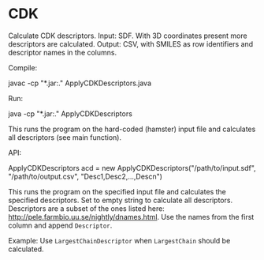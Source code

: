 # CDK

Calculate CDK descriptors.
Input: SDF. With 3D coordinates present more descriptors are calculated.
Output: CSV, with SMILES as row identifiers and descriptor names in the columns.

Compile:

  javac -cp "*.jar:." ApplyCDKDescriptors.java

Run:

  java -cp "*.jar:." ApplyCDKDescriptors

This runs the program on the hard-coded (hamster) input file and calculates all descriptors (see main function).

API:

  ApplyCDKDescriptors acd = new ApplyCDKDescriptors("/path/to/input.sdf", "/path/to/output.csv", "Desc1,Desc2,...,Descn")

This runs the program on the specified input file and calculates the specified descriptors. Set to empty string to calculate all descriptors.
Descriptors are a subset of the ones listed here: http://pele.farmbio.uu.se/nightly/dnames.html. Use the names from the first column and append `Descriptor`.

Example: Use `LargestChainDescriptor` when `LargestChain` should be calculated.

